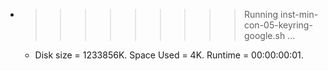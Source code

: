 * >>>>>>>>> Running inst-min-con-05-keyring-google.sh ...
  * Disk size = 1233856K. Space Used = 4K. Runtime = 00:00:00:01.
